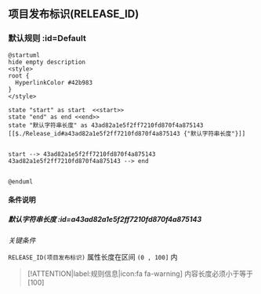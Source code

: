 ## 项目发布标识(RELEASE_ID) <!-- {docsify-ignore-all} -->

   

### 默认规则 :id=Default

```plantuml
@startuml
hide empty description
<style>
root {
  HyperlinkColor #42b983
}
</style>

state "start" as start  <<start>>
state "end" as end <<end>>
state "默认字符串长度" as 43ad82a1e5f2ff7210fd870f4a875143 [[$./Release_id#a43ad82a1e5f2ff7210fd870f4a875143 {"默认字符串长度"}]]


start --> 43ad82a1e5f2ff7210fd870f4a875143 
43ad82a1e5f2ff7210fd870f4a875143 --> end 


@enduml
```

#### 条件说明

##### 默认字符串长度 :id=a43ad82a1e5f2ff7210fd870f4a875143


*关键条件*


`RELEASE_ID(项目发布标识)` 属性长度在区间 `(0 , 100]` 内

> [!ATTENTION|label:规则信息|icon:fa fa-warning]
> 内容长度必须小于等于[100]







